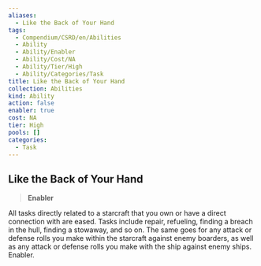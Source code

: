 ```yaml
---
aliases:
  - Like the Back of Your Hand
tags:
  - Compendium/CSRD/en/Abilities
  - Ability
  - Ability/Enabler
  - Ability/Cost/NA
  - Ability/Tier/High
  - Ability/Categories/Task
title: Like the Back of Your Hand
collection: Abilities
kind: Ability
action: false
enabler: true
cost: NA
tier: High
pools: []
categories:
  - Task
---
```

## Like the Back of Your Hand    
>**Enabler**  
    
All tasks directly related to a starcraft that you own or have a direct connection with are eased. Tasks include repair, refueling, finding a breach in the hull, finding a stowaway, and so on. The same goes for any attack or defense rolls you make within the starcraft against enemy boarders, as well as any attack or defense rolls you make with the ship against enemy ships. Enabler.